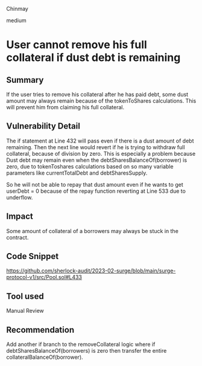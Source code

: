 Chinmay

medium

# User cannot remove his full collateral if dust debt is remaining

## Summary
If the user tries to remove his collateral after he has paid debt, some dust amount may always remain because of the tokenToShares calculations. This will prevent him from claiming his full collateral.
## Vulnerability Detail
The if statement at Line 432 will pass even if there is a dust amount of debt remaining. Then the next line would revert if he is trying to withdraw full collateral, because of division by zero. This is especially a problem because Dust debt may remain even when the debtSharesBalanceOf(borrower) is zero, due to tokenToshares calculations based on so many variable parameters like currentTotalDebt and debtSharesSupply.

So he will not be able to repay that dust amount even if he wants to get userDebt = 0 because of the repay function reverting at Line 533 due to underflow.

## Impact
Some amount of collateral of a borrowers may always be stuck in the contract. 
## Code Snippet
https://github.com/sherlock-audit/2023-02-surge/blob/main/surge-protocol-v1/src/Pool.sol#L433
## Tool used

Manual Review

## Recommendation
Add another if branch to the removeCollateral logic where if debtSharesBalanceOf(borrowers) is zero then transfer the entire collateralBalanceOf(borrower).